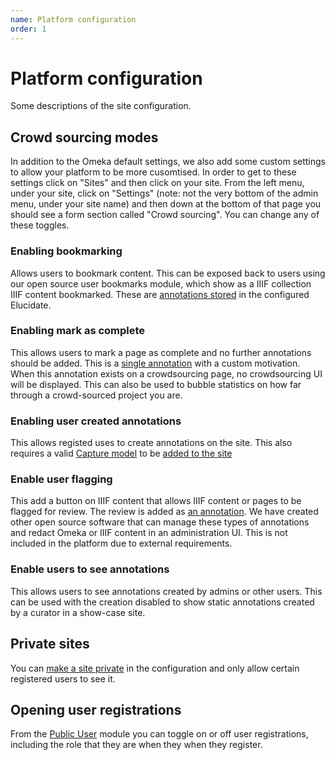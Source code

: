 ```yaml
---
name: Platform configuration
order: 1
---
```


# Platform configuration

Some descriptions of the site configuration.

## Crowd sourcing modes

In addition to the Omeka default settings, we also add some custom settings to allow your platform to be more cusomtised. In order to get to these settings click on "Sites" and then click on your site. From the left menu, under your site, click on "Settings" (note: not the very bottom of the admin menu, under your site name) and then down at the bottom of that page you should see a form section called "Crowd sourcing". You can change any of these toggles.

### Enabling bookmarking

Allows users to bookmark content. This can be exposed back to users using our open source user bookmarks module, which show as a IIIF collection IIIF content bookmarked. These are [annotations stored](/crowdsourcing/annotation-format#bookmarking) in the configured Elucidate.

### Enabling mark as complete

This allows users to mark a page as complete and no further annotations should be added. This is a [single annotation](/crowdsourcing/annotation-format#marked-as-done) with a custom motivation. When this annotation exists on a crowdsourcing page, no crowdsourcing UI will be displayed. This can also be used to bubble statistics on how far through a crowd-sourced project you are.

### Enabling user created annotations

This allows registed uses to create annotations on the site. This also requires a valid [Capture model](/crowdsourcing/capture-models) to be [added to the site](/multisite/creating-new-site#adding-site-content)

### Enable user flagging

This add a button on IIIF content that allows IIIF content or pages to be flagged for review. The review is added as [an annotation](/crowdsourcing/annotation-format#flagging). We have created other open source software that can manage these types of annotations and redact Omeka or IIIF content in an administration UI. This is not included in the platform due to external requirements.

### Enable users to see annotations

This allows users to see annotations created by admins or other users. This can be used with the creation disabled to show static annotations created by a curator in a show-case site.

## Private sites

You can [make a site private](/multisite/creating-new-site#publishing-your-site) in the configuration and only allow certain registered users to see it.

## Opening user registrations

From the [Public User](/reference/modules/public-user) module you can toggle on or off user registrations, including the role that they are when they when they register.